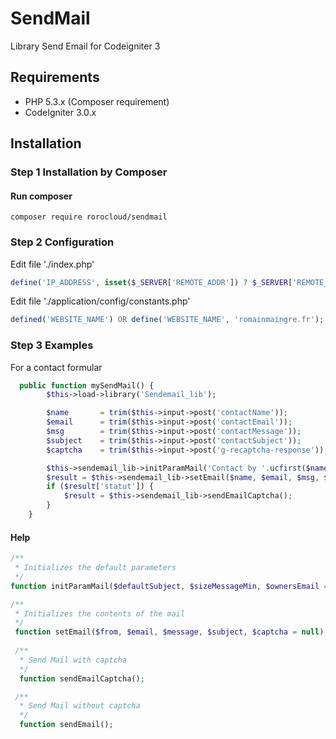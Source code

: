 # SendMail
Library Send Email for Codeigniter 3

## Requirements

- PHP 5.3.x (Composer requirement)
- CodeIgniter 3.0.x

## Installation
### Step 1 Installation by Composer
#### Run composer
```shell
composer require rorocloud/sendmail
```

### Step 2 Configuration
Edit file './index.php'
```php
define('IP_ADDRESS', isset($_SERVER['REMOTE_ADDR']) ? $_SERVER['REMOTE_ADDR'] : '127.0.0.1');
```

Edit file './application/config/constants.php'
```php
defined('WEBSITE_NAME') OR define('WEBSITE_NAME', 'romainmaingre.fr');
```

### Step 3 Examples
For a contact formular
```php
  public function mySendMail() {
        $this->load->library('Sendemail_lib');

        $name       = trim($this->input->post('contactName'));
        $email      = trim($this->input->post('contactEmail'));
        $msg        = trim($this->input->post('contactMessage'));
        $subject    = trim($this->input->post('contactSubject'));
        $captcha    = trim($this->input->post('g-recaptcha-response'));

        $this->sendemail_lib->initParamMail('Contact by '.ucfirst($name), 15);
        $result = $this->sendemail_lib->setEmail($name, $email, $msg, $subject, $captcha);
        if ($result['statut']) {
            $result = $this->sendemail_lib->sendEmailCaptcha();
        }
    }
```

#### Help
```php
/**
 * Initializes the default parameters
 */
function initParamMail($defaultSubject, $sizeMessageMin, $ownersEmail = array());

/**
 * Initializes the contents of the mail
 */
 function setEmail($from, $email, $message, $subject, $captcha = null);
 
 /**
  * Send Mail with captcha
  */
  function sendEmailCaptcha();

 /**
  * Send Mail without captcha
  */
  function sendEmail();

```
